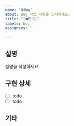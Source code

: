 ```yaml
---
name: "⛔️Bug"
about: Bug 작업 사항을 입력하세요.
title: "[⛔️BUG]"
labels: bug
assignees: ''

---
```


## 설명
설명을 작성하세요.

## 구현 상세
- [ ] todo
- [ ] todo

## 기타

